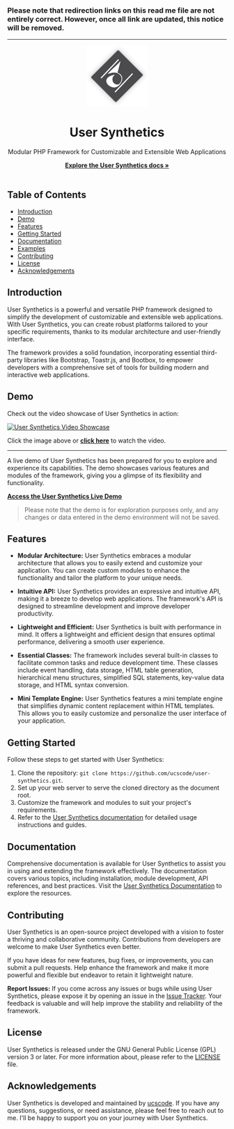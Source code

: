 ### Please note that redirection links on this read me file are not entirely correct. However, once all link are updated, this notice will be removed.

---

<div align="center">
	<img src="uss-assets/images/origin.png" alt="User Synthetics Logo" width="140">
	<h1>User Synthetics</h1>
	<p>Modular PHP Framework for Customizable and Extensible Web Applications</p>
	<a href="https://example.com/docs"><strong>Explore the User Synthetics docs »</strong></a>
	<br>
	<br>
</div>

## Table of Contents

- [Introduction](#introduction)
- [Demo](#demo)
- [Features](#features)
- [Getting Started](#getting-started)
- [Documentation](#documentation)
- [Examples](#examples)
- [Contributing](#contributing)
- [License](#license)
- [Acknowledgements](#acknowledgements)

## Introduction

User Synthetics is a powerful and versatile PHP framework designed to simplify the development of customizable and extensible web applications. With User Synthetics, you can create robust platforms tailored to your specific requirements, thanks to its modular architecture and user-friendly interface.

The framework provides a solid foundation, incorporating essential third-party libraries like Bootstrap, Toastr.js, and Bootbox, to empower developers with a comprehensive set of tools for building modern and interactive web applications.

## Demo

Check out the video showcase of User Synthetics in action:

[![User Synthetics Video Showcase](https://i.ibb.co/9wyFmLT/1677511496611.png)](https://www.youtube.com/watch?v=9MFrD9nCRrc&t=268s)

Click the image above or <a href='https://www.youtube.com/watch?v=9MFrD9nCRrc&t=268s' target='_blank'>**click here**</a> to watch the video.

---

A live demo of User Synthetics has been prepared for you to explore and experience its capabilities. The demo showcases various features and modules of the framework, giving you a glimpse of its flexibility and functionality.

**[Access the User Synthetics Live Demo](https://example.com/demo)**

> Please note that the demo is for exploration purposes only, and any changes or data entered in the demo environment will not be saved.

## Features

- **Modular Architecture:** User Synthetics embraces a modular architecture that allows you to easily extend and customize your application. You can create custom modules to enhance the functionality and tailor the platform to your unique needs.

- **Intuitive API:** User Synthetics provides an expressive and intuitive API, making it a breeze to develop web applications. The framework's API is designed to streamline development and improve developer productivity.

- **Lightweight and Efficient:** User Synthetics is built with performance in mind. It offers a lightweight and efficient design that ensures optimal performance, delivering a smooth user experience.

- **Essential Classes:** The framework includes several built-in classes to facilitate common tasks and reduce development time. These classes include event handling, data storage, HTML table generation, hierarchical menu structures, simplified SQL statements, key-value data storage, and HTML syntax conversion.

- **Mini Template Engine:** User Synthetics features a mini template engine that simplifies dynamic content replacement within HTML templates. This allows you to easily customize and personalize the user interface of your application.

## Getting Started

Follow these steps to get started with User Synthetics:

1. Clone the repository: `git clone https://github.com/ucscode/user-synthetics.git`.
2. Set up your web server to serve the cloned directory as the document root.
3. Customize the framework and modules to suit your project's requirements.
4. Refer to the [User Synthetics documentation](https://example.com/docs) for detailed usage instructions and guides.

## Documentation

Comprehensive documentation is available for User Synthetics to assist you in using and extending the framework effectively. The documentation covers various topics, including installation, module development, API references, and best practices. Visit the [User Synthetics Documentation](https://example.com/docs) to explore the resources.

## Contributing

User Synthetics is an open-source project developed with a vision to foster a thriving and collaborative community. Contributions from developers are welcome to make User Synthetics even better. 

If you have ideas for new features, bug fixes, or improvements, you can submit a pull requests. Help enhance the framework and make it more powerful and flexible but endeavor to retain it lightweight nature.

**Report Issues:** If you come across any issues or bugs while using User Synthetics, please expose it by opening an issue in the [Issue Tracker](https://github.com/ucscode/user-synthetics/issues). Your feedback is valuable and will help improve the stability and reliability of the framework.

## License

User Synthetics is released under the GNU General Public License (GPL) version 3 or later. For more information about, please refer to the [LICENSE](https://www.gnu.org/licenses/gpl-3.0.html) file.


## Acknowledgements

User Synthetics is developed and maintained by [ucscode](https://ucscode.me). If you have any questions, suggestions, or need assistance, please feel free to reach out to me. I'll be happy to support you on your journey with User Synthetics.

